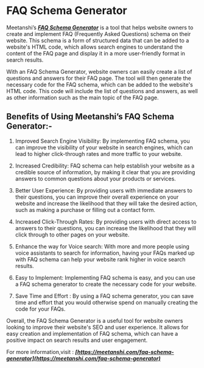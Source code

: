 # FAQ Schema Generator


Meetanshi’s ***[FAQ Schema Generator](https://meetanshi.com/faq-schema-generator)***  is a tool that helps website owners to create and implement FAQ (Frequently Asked Questions) schema on their website. This schema is a form of structured data that can be added to a website's HTML code, which allows search engines to understand the content of the FAQ page and display it in a more user-friendly format in search results.

With an FAQ Schema Generator, website owners can easily create a list of questions and answers for their FAQ page. The tool will then generate the necessary code for the FAQ schema, which can be added to the website's HTML code. This code will include the list of questions and answers, as well as other information such as the main topic of the FAQ page.

## Benefits of Using Meetanshi’s FAQ Schema Generator:-

1.  Improved Search Engine Visibility: By implementing FAQ schema, you can improve the visibility of your website in search engines, which can lead to higher click-through rates and more traffic to your website.

2. Increased Credibility: FAQ schema can help establish your website as a credible source of information, by making it clear that you are providing answers to common questions about your products or services.

3. Better User Experience: By providing users with immediate answers to their questions, you can improve their overall experience on your website and increase the likelihood that they will take the desired action, such as making a purchase or filling out a contact form.

4. Increased Click-Through Rates: By providing users with direct access to answers to their questions, you can increase the likelihood that they will click through to other pages on your website.

5. Enhance the way for Voice search: With more and more people using voice assistants to search for information, having your FAQs marked up with FAQ schema can help your website rank higher in voice search results.

6. Easy to Implement: Implementing FAQ schema is easy, and you can use a FAQ schema generator to create the necessary code for your website.

7. Save Time and Effort : By using a FAQ schema generator, you can save time and effort that you would otherwise spend on manually creating the code for your FAQs.


Overall, the FAQ Schema Generator is a useful tool for website owners looking to improve their website's SEO and user experience. It allows for easy creation and implementation of FAQ schema, which can have a positive impact on search results and user engagement.

For more information,visit : ***[https://meetanshi.com/faq-schema-generator](https://meetanshi.com/faq-schema-generator)***
